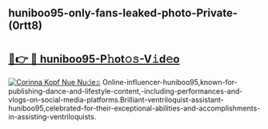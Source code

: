 ## huniboo95-only-fans​-leaked-photo​-Private-(0rtt8)


# <h2><a href="https://mediaupload.pro?title=huniboo95&ref=git">🔗👉 🔴 huniboo95-P𝚑ot𝚘𝚜-V𝚒d𝚎o</a></h2>

[![Corinna Kopf Nue Nu𝚍e𝚜](https://i.imgur.com/0qMVB7G.gif)](https://mediaupload.pro?title=huniboo95&ref=git)
Online-influencer-huniboo95,known-for-publishing-dance-and-lifestyle-content,-including-performances-and-vlogs-on-social-media-platforms.Brilliant-ventriloquist-assistant-huniboo95,celebrated-for-their-exceptional-abilities-and-accomplishments-in-assisting-ventriloquists.  